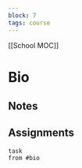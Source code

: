 ```yaml
---
block: 7
tags: course
---
```


[[School MOC]]
# Bio

## Notes


## Assignments
```dataview
task
from #bio 
```
